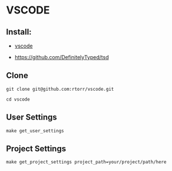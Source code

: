 # VSCODE

## Install:

* [vscode](https://code.visualstudio.com/)

* https://github.com/DefinitelyTyped/tsd 

## Clone

```
git clone git@github.com:rtorr/vscode.git

cd vscode
```

## User Settings

```
make get_user_settings
```


## Project Settings

 ```
 make get_project_settings project_path=your/project/path/here
 ```